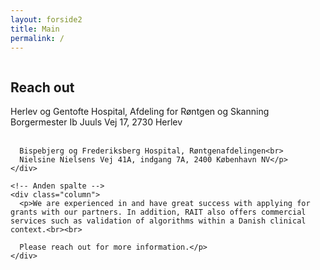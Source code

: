 ```yaml
---
layout: forside2
title: Main
permalink: /
---
```


<head>
  <style>
    /* CSS-regler til styling af denne side */
    .image-placeholder {
      /* Tilpas dine styling-regler her */
    }

    /* Tilføj flere regler efter behov */

  </style>
</head>

<article>
  <!-- Placeholder til billede -->
  <div class="image-placeholder">
    <img src="{{ site.baseurl }}/assets/img/Forsidebillede2.jpg" alt="" class="full-width-image">
  </div>

  <div class="image-placeholder">
    <img src="{{ site.baseurl }}/assets/img/paceholder3.jpg" alt="" class="full-width-image">
  </div>

  <div class="clearfix">
    <!-- Første spalte -->
    <div class="column">
      <h2>Reach out</h2>
      <p>Herlev og Gentofte Hospital, Afdeling for Røntgen og Skanning<br>
      Borgermester Ib Juuls Vej 17, 2730 Herlev<br><br>
      
      Bispebjerg og Frederiksberg Hospital, Røntgenafdelingen<br>
      Nielsine Nielsens Vej 41A, indgang 7A, 2400 København NV</p>
    </div>
    
    <!-- Anden spalte -->
    <div class="column">
      <p>We are experienced in and have great success with applying for grants with our partners. In addition, RAIT also offers commercial services such as validation of algorithms within a Danish clinical context.<br><br>
      
      Please reach out for more information.</p>
    </div>
  </div>
</article>
